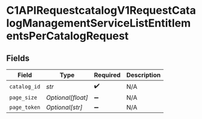 # C1APIRequestcatalogV1RequestCatalogManagementServiceListEntitlementsPerCatalogRequest


## Fields

| Field              | Type               | Required           | Description        |
| ------------------ | ------------------ | ------------------ | ------------------ |
| `catalog_id`       | *str*              | :heavy_check_mark: | N/A                |
| `page_size`        | *Optional[float]*  | :heavy_minus_sign: | N/A                |
| `page_token`       | *Optional[str]*    | :heavy_minus_sign: | N/A                |